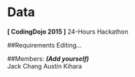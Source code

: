 # Data
**[ CodingDojo 2015 ]** 24-Hours Hackathon

##Requirements
Editing...

##Members:
**_(Add yourself)_**  
Jack Chang
Austin Kihara
